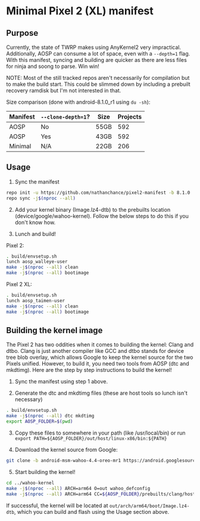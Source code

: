 # Minimal Pixel 2 (XL) manifest

## Purpose

Currently, the state of TWRP makes using AnyKernel2 very impractical. Additionally, AOSP can consume a lot of space, even with a `--depth=1` flag. With this manifest, syncing and building are quicker as there are less files for ninja and soong to parse. Win win!

NOTE: Most of the still tracked repos aren't necessarily for compilation but to make the build start. This could be slimmed down by including a prebuilt recovery ramdisk but I'm not interested in that.

Size comparison (done with android-8.1.0_r1 using `du -sh`):

| Manifest | `--clone-depth=1`? | Size | Projects |
| -------- | ------------------ | ---- | -------- |
| AOSP     | No                 | 55GB | 592      |
| AOSP     | Yes                | 43GB | 592      |
| Minimal  | N/A                | 22GB | 206      |

## Usage

1. Sync the manifest
```bash
repo init -u https://github.com/nathanchance/pixel2-manifest -b 8.1.0
repo sync -j$(nproc --all)
```

2. Add your kernel binary (Image.lz4-dtb) to the prebuilts location (device/google/wahoo-kernel). Follow the below steps to do this if you don't know how.

3. Lunch and build!

Pixel 2:
```bash
. build/envsetup.sh
lunch aosp_walleye-user
make -j$(nproc --all) clean
make -j$(nproc --all) bootimage
```

Pixel 2 XL:
```bash
. build/envsetup.sh
lunch aosp_taimen-user
make -j$(nproc --all) clean
make -j$(nproc --all) bootimage
```

## Building the kernel image

The Pixel 2 has two oddities when it comes to building the kernel: Clang and dtbo. Clang is just another compiler like GCC and dtbo stands for device tree blob overlay, which allows Google to keep the kernel source for the two Pixels unified. However, to build it, you need two tools from AOSP (dtc and mkdtimg). Here are the step by step instructions to build the kernel!

1. Sync the manifest using step 1 above.

2. Generate the dtc and mkdtimg files (these are host tools so lunch isn't necessary)
```bash
. build/envsetup.sh
make -j$(nproc --all) dtc mkdtimg
export AOSP_FOLDER=$(pwd)
```

3. Copy these files to somewhere in your path (like /usr/local/bin) or run `export PATH=${AOSP_FOLDER}/out/host/linux-x86/bin:${PATH}`

4. Download the kernel source from Google:
```bash
git clone -b android-msm-wahoo-4.4-oreo-mr1 https://android.googlesource.com/kernel/msm ../wahoo-kernel
```

5. Start building the kernel!
```bash
cd ../wahoo-kernel
make -j$(nproc --all) ARCH=arm64 O=out wahoo_defconfig
make -j$(nproc --all) ARCH=arm64 CC=${AOSP_FOLDER}/prebuilts/clang/host/linux-x86/clang-4053586/bin/clang CLANG_TRIPLE=aarch64-linux-gnu- CROSS_COMPILE=${AOSP_FOLDER}/prebuilts/gcc/linux-x86/aarch64/aarch64-linux-android-4.9/bin/aarch64-linux-android- O=out
```

If successful, the kernel will be located at `out/arch/arm64/boot/Image.lz4-dtb`, which you can build and flash using the Usage section above.

